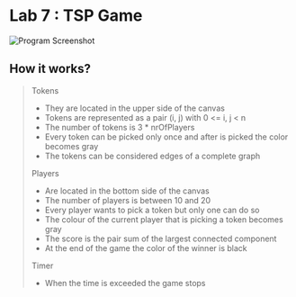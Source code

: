 # Lab 7 : TSP Game

![Program Screenshot](https://i.postimg.cc/fLS41pBC/Capture.png)

## How it works?
> Tokens
> * They are located in the upper side of the canvas
> * Tokens are represented as a pair (i, j) with 0 <= i, j < n
> * The number of tokens is 3 * nrOfPlayers
> * Every token can be picked only once and after is picked the color becomes gray
> * The tokens can be considered edges of a complete graph
> 
> Players
> * Are located in the bottom side of the canvas
> * The number of players is between 10 and 20
> * Every player wants to pick a token but only one can do so
> * The colour of the current player that is picking a token becomes gray
> * The score is the pair sum of the largest connected component
> * At the end of the game the color of the winner is black
> 
> Timer
> * When the time is exceeded the game stops
